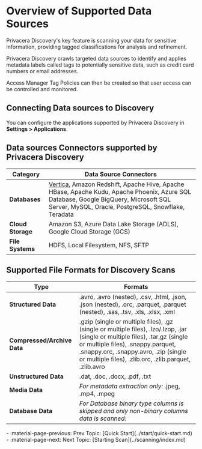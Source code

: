 
# Overview of Supported Data Sources


Privacera Discovery's key feature is scanning your data for sensitive information, providing tagged classifications for analysis and refinement.

Privacera Discovery crawls targeted data sources to identify and applies metadata labels called tags to potentially sensitive data, such as credit card numbers or email addresses.

Access Manager Tag Policies can then be created so that user access can be controlled and monitored.

## Connecting Data sources to Discovery

You can configure the applications supported by Privacera Discovery in
**Settings > Applications**.

## Data sources Connectors supported by Privacera Discovery

| **Category**        | **Data Source Connectors**                                                                                                                                                                                                                    |
|---------------------|-----------------------------------------------------------------------------------------------------------------------------------------------------------------------------------------------------------------------------------------------|
| **Databases**       | [Vertica](../../../connectors/vertica/discovery/index.md), Amazon Redshift, Apache Hive, Apache HBase, Apache Kudu, Apache Phoenix, Azure SQL Database, Google BigQuery, Microsoft SQL Server, MySQL, Oracle, PostgreSQL, Snowflake, Teradata |
| **Cloud Storage**   | Amazon S3, Azure Data Lake Storage (ADLS), Google Cloud Storage (GCS)                                                                                                                                                                         |
| **File Systems**    | HDFS, Local Filesystem, NFS, SFTP                                                                                                                                                                                                             |

## Supported File Formats for Discovery Scans

| **Type**             | **Formats**                                                                                   |
|----------------------|-----------------------------------------------------------------------------------------------|
| **Structured Data**  | .avro, .avro (nested), .csv, .html, .json, .json (nested), .orc, .parquet, .parquet (nested), .sas, .tsv, .xls, .xlsx, .xml |
| **Compressed/Archive Data** | .gzip (single or multiple files), .gz (single or multiple files), .lzo/.lzop, .jar (single or multiple files), .tar.gz (single or multiple files), .snappy.parquet, .snappy.orc, .snappy.avro, .zip (single or multiple files), .zlib.orc, .zlib.parquet, .zlib.avro |
| **Unstructured Data**| .dat, .doc, .docx, .pdf, .txt                                                                 |
| **Media Data**       | *For metadata extraction only:* .jpeg, .mp4, .mpeg                                            |
| **Database Data**    | *For Database binary type columns is skipped and only non-binary columns data is scanned:*    |

	



<div class="grid cards" markdown>
-   :material-page-previous: Prev Topic: [Quick Start](../start/quick-start.md)
-   :material-page-next: Next Topic: [Starting Scan](../scanning/index.md)
</div>
